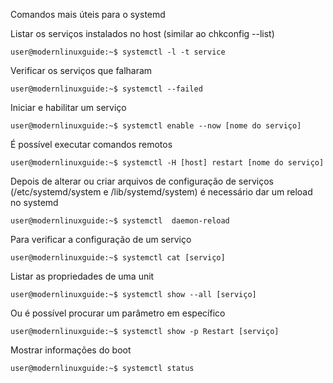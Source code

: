 
Comandos mais úteis para o systemd

Listar os serviços instalados no host (similar ao chkconfig --list)
```console
user@modernlinuxguide:~$ systemctl -l -t service
```

Verificar os serviços que falharam
```console
user@modernlinuxguide:~$ systemctl --failed
```

Iniciar e habilitar um serviço
```console
user@modernlinuxguide:~$ systemctl enable --now [nome do serviço]
```
É possível executar comandos remotos
```console
user@modernlinuxguide:~$ systemctl -H [host] restart [nome do serviço]
```
Depois de alterar ou criar arquivos de configuração de serviços (/etc/systemd/system e /lib/systemd/system) é necessário dar um reload no systemd
```console
user@modernlinuxguide:~$ systemctl  daemon-reload
```
Para verificar a configuração de um serviço
```console
user@modernlinuxguide:~$ systemctl cat [serviço]
```
Listar as propriedades de uma unit
```console
user@modernlinuxguide:~$ systemctl show --all [serviço]
```
Ou é possível procurar um parâmetro em específico
```console
user@modernlinuxguide:~$ systemctl show -p Restart [serviço]
```
Mostrar informações do boot
```console
user@modernlinuxguide:~$ systemctl status
```
